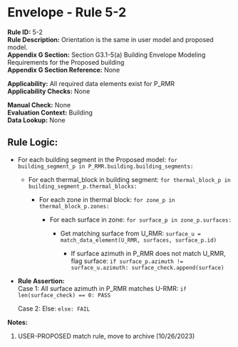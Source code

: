 
# Envelope - Rule 5-2  

**Rule ID:** 5-2  
**Rule Description:** Orientation is the same in user model and proposed model.  
**Appendix G Section:** Section G3.1-5(a) Building Envelope Modeling Requirements for the Proposed building  
**Appendix G Section Reference:** None  

**Applicability:** All required data elements exist for P_RMR  
**Applicability Checks:** None  

**Manual Check:** None  
**Evaluation Context:** Building  
**Data Lookup:** None  

## Rule Logic:  

- For each building segment in the Proposed model: ```for building_segment_p in P_RMR.building.building_segments:```  

  - For each thermal_block in building segment: ```for thermal_block_p in building_segment_p.thermal_blocks:```  

    - For each zone in thermal block: ```for zone_p in thermal_block_p.zones:```  

      - For each surface in zone: ```for surface_p in zone_p.surfaces:```  

        - Get matching surface from U_RMR: ```surface_u = match_data_element(U_RMR, surfaces, surface_p.id)```  

          - If surface azimuth in P_RMR does not match U_RMR, flag surface: ```if surface_p.azimuth != surface_u.azimuth: surface_check.append(surface)```  

- **Rule Assertion:**  
  Case 1: All surface azimuth in P_RMR matches U-RMR: ```if len(surface_check) == 0: PASS```  

  Case 2: Else: ```else: FAIL```  


**Notes:**

1. USER-PROPOSED match rule, move to archive (10/26/2023)
